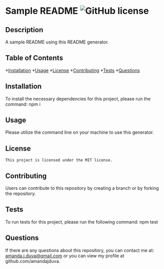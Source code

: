 # Sample README ![GitHub license](https://img.shields.io/badge/License-MIT-ff69b4)

  ## Description

  A sample README using this README generator.

  ## Table of Contents

  *[Installation](#installation)
  *[Usage](#usage)
  *[License](#license)
  *[Contributing](#contributing)
  *[Tests](#tests)
  *[Questions](#questions)

  ## Installation

  To install the necessary dependencies for this project, please run the command: npm i

  ## Usage

  Please utilize the command line on your machine to use this generator.

  ## License
    
    This project is licensed under the MIT license.

  ## Contributing 

  Users can contribute to this repository by creating a branch or by forking the repository. 

  ## Tests
  
  To run tests for this project, please run the following command: npm test

  ## Questions

  If there are any questions about this repository, you can contact me at:
  amanda.j.duva@gmail.com or you can view my profile at github.com/amandajduva.
